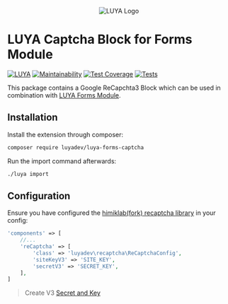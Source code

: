 <p align="center">
  <img src="https://raw.githubusercontent.com/luyadev/luya/master/docs/logo/luya-logo-0.2x.png" alt="LUYA Logo"/>
</p>

# LUYA Captcha Block for Forms Module

[![LUYA](https://img.shields.io/badge/Powered%20by-LUYA-brightgreen.svg)](https://luya.io)
[![Maintainability](https://api.codeclimate.com/v1/badges/d1d9c7cebca348e477ab/maintainability)](https://codeclimate.com/github/luyadev/luya-forms-captcha/maintainability)
[![Test Coverage](https://api.codeclimate.com/v1/badges/d1d9c7cebca348e477ab/test_coverage)](https://codeclimate.com/github/luyadev/luya-forms-captcha/test_coverage)
[![Tests](https://github.com/luyadev/luya-forms-captcha/actions/workflows/tests.yml/badge.svg)](https://github.com/luyadev/luya-forms-captcha/actions/workflows/tests.yml)

This package contains a Google ReCapchta3 Block which can be used in combination with [LUYA Forms Module](https://github.com/luyadev/luya-module-forms).

## Installation

Install the extension through composer:

```sh
composer require luyadev/luya-forms-captcha
```

Run the import command afterwards:

```sh
./luya import
```

## Configuration

Ensure you have configured the [himiklab(fork) recaptcha library](https://github.com/luyadev/yii2-recaptcha-widget) in your config:

```php
'components' => [
    //...
    'reCaptcha' => [
        'class' => 'luyadev\recaptcha\ReCaptchaConfig',
        'siteKeyV3' => 'SITE_KEY',
        'secretV3' => 'SECRET_KEY',
    ],
]
```

> Create V3 [Secret and Key](https://www.google.com/recaptcha/)
